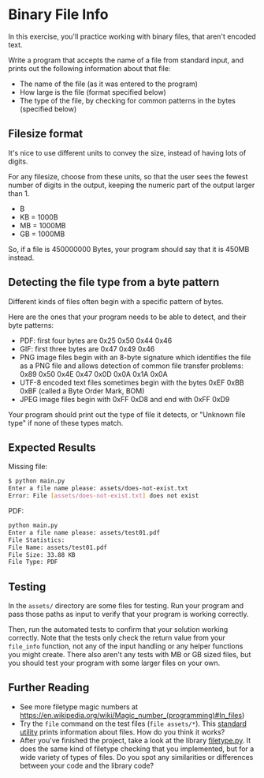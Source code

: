 # Binary File Info

In this exercise, you'll practice working with binary files, that aren't encoded text.

Write a program that accepts the name of a file from standard input, and prints out the following information about that file:

- The name of the file (as it was entered to the program)
- How large is the file (format specified below)
- The type of the file, by checking for common patterns in the bytes (specified
    below)

## Filesize format

It's nice to use different units to convey the size, instead of having lots of digits.

For any filesize, choose from these units, so that the user sees the fewest number of digits in the output, keeping the numeric part of the output larger than 1.

* B
* KB = 1000B
* MB = 1000MB
* GB = 1000MB

So, if a file is 450000000 Bytes, your program should say that it is 450MB instead.

## Detecting the file type from a byte pattern

Different kinds of files often begin with a specific pattern of bytes.

Here are the ones that your program needs to be able to detect, and their byte patterns:

- PDF: first four bytes are 0x25 0x50 0x44 0x46
- GIF: first three bytes are 0x47 0x49 0x46
- PNG image files begin with an 8-byte signature which identifies the file as a PNG file and allows detection of common file transfer problems: 0x89 0x50 0x4E 0x47 0x0D 0x0A 0x1A 0x0A
- UTF-8 encoded text files sometimes begin with the bytes 0xEF 0xBB 0xBF (called a Byte Order Mark, BOM)
- JPEG image files begin with 0xFF 0xD8 and end with 0xFF 0xD9

Your program should print out the type of file it detects, or "Unknown file type" if none of these types match.

## Expected Results

Missing file:
```sh
$ python main.py
Enter a file name please: assets/does-not-exist.txt
Error: File [assets/does-not-exist.txt] does not exist
```

PDF:
```sh
python main.py
Enter a file name please: assets/test01.pdf
File Statistics:
File Name: assets/test01.pdf
File Size: 33.88 KB
File Type: PDF
 ```

## Testing

In the `assets/` directory are some files for testing. Run your program and pass
those paths as input to verify that your program is working correctly.

Then, run the automated tests to confirm that your solution working correctly.
Note that the tests only check the return value from your `file_info` function,
not any of the input handling or any helper functions you might create. There
also aren't any tests with MB or GB sized files, but you should test your
program with some larger files on your own.

## Further Reading

* See more filetype magic numbers at https://en.wikipedia.org/wiki/Magic_number_(programming)#In_files)
* Try the `file` command on the test files (`file assets/*`). This [standard utility](https://github.com/file/file) prints information about files. How do you think it works?
* After you've finished the project, take a look at the library [filetype.py](https://github.com/h2non/filetype.py). It does the same kind of filetype checking that you implemented, but for a wide variety of types of files. Do you spot any similarities or differences between your code and the library code?
